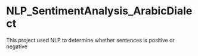# NLP_SentimentAnalysis_ArabicDialect
This project used NLP  to determine whether sentences is positive or negative
